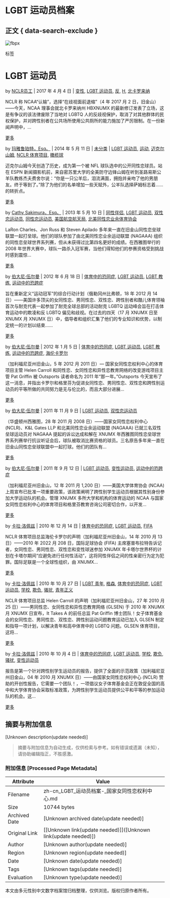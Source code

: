 # LGBT 运动员档案

## 正文 { data-search-exclude }


![fbpx](https://www.facebook.com/tr?id=2549881175234987&ev=PageView&noscript=1)

标签

# LGBT 运动员

by [NCLR员工](https://zh-cn.nclrights.org/author/nclrstaff/ "NCLR 工作人员的帖子") | 2017 年 4 月 4 日 | [变性](https://zh-cn.nclrights.org/tag/transgender/), [LGBT 运动员](https://zh-cn.nclrights.org/tag/lgbt-athletes/), [反](https://zh-cn.nclrights.org/tag/trans/), [H](https://zh-cn.nclrights.org/tag/hb2/), [北卡罗来纳](https://zh-cn.nclrights.org/tag/north-carolina/)

NCLR 称 NCAA“认输”，选择“在歧视面前退缩”（4 年 2017 月 2 日，旧金山）——今天，NCAA 理事会就北卡罗来纳州 HBXNUMX 的最新修订发表了立场，这是有争议的该法律废除了当地对 LGBTQ 人的反歧视保护，取消了对其他群体的民权保护，并对跨性别者在公共场所使用公共厕所的能力施加了严厉限制。在一份新闻声明中，...

[更多](https://zh-cn.nclrights.org/about-us/press-release/nclr-responds-to-ncaa-decision-to-back-down-on-commitment-to-take-a-stand-against-north-carolinas-hb2/)

by [玛雅鲁珀特，Esq。](https://zh-cn.nclrights.org/author/mrupert/ "玛雅·鲁珀特 (Maya Rupert) 的帖子，Esq。") | 2014 年 5 月 11 日 | [未分类](https://zh-cn.nclrights.org/category/uncategorized/) | [LGBT 运动员](https://zh-cn.nclrights.org/tag/lgbt-athletes/), [运动](https://zh-cn.nclrights.org/tag/sports/), [迈克尔山姆](https://zh-cn.nclrights.org/tag/michael-sam/), [NCLR 体育项目](https://zh-cn.nclrights.org/tag/nclr-sports-project/), [橄榄球](https://zh-cn.nclrights.org/tag/nfl/)

迈克尔山姆今天创造了历史，成为第一个被 NFL 球队选中的公开同性恋球员。站在 ESPN 新闻摄影机前，来自密苏里大学的全美防守边锋山姆在听到圣路易斯公羊队教练杰夫费舍尔说：“你是一只公羊后，泪流满面，拥抱并亲吻了他的男朋友。终于等到了。”除了为他们的名单增加一些天赋外，公羊队选择萨姆标志着……的转折点。

[更多](https://zh-cn.nclrights.org/michael-sam-makes-nfl-history/)

by [Cathy Sakimura，Esq。](https://zh-cn.nclrights.org/author/csakimura/ "Cathy Sakimura 的帖子，Esq。") | 2013 年 5 月 10 日 | [同性伴侣](https://zh-cn.nclrights.org/tag/same-sex-couples/), [LGBT 运动员](https://zh-cn.nclrights.org/tag/lgbt-athletes/), [双性恋运动员](https://zh-cn.nclrights.org/tag/bisexual-athletes/), [同性恋运动员](https://zh-cn.nclrights.org/tag/gay-athletes/), [美国航空航天局](https://zh-cn.nclrights.org/tag/nagaa/), [北美同性恋业余体育协会](https://zh-cn.nclrights.org/tag/north-american-gay-amateur-athletic-association/)

LaRon Charles、Jon Russ 和 Steven Apilado 多年来一直在旧金山同性恋垒球联盟一起打垒球。他们的球队参加了由北美同性恋业余运动联盟 (NAGAAA) 组织的同性恋垒球世界系列赛，但从未获得过比第四名更好的成绩。在西雅图举行的 2008 年世界大赛中，球队一路杀入冠军赛，当他们得知他们的参赛资格受到挑战时感到震惊...

[更多](https://zh-cn.nclrights.org/our-work/cases/apilado-v-north-american-gay-amateur-athletic-association/)

by [伯大尼·伍尔曼](https://zh-cn.nclrights.org/author/bwoolman/ "Bethany Woolman 的帖子") | 2012 年 6 月 18 日 | [体育中的恐同症](https://zh-cn.nclrights.org/tag/homophobia-in-sports/), [LGBT 运动员](https://zh-cn.nclrights.org/tag/lgbt-athletes/), [LGBT 教练](https://zh-cn.nclrights.org/tag/lgbt-coaches/), [运动中的恐跨症](https://zh-cn.nclrights.org/tag/transphobia-in-sports/)

旨在重新定义“运动冠军”的综合行动计划（俄勒冈州比弗顿，18 年 2012 月 14 日）——美国许多顶尖的女同性恋、男同性恋、双性恋、跨性别者和酷儿体育领袖首次与耐克代表一起参加了耐克全球总部的活动耐克 LGBTQ 运动峰会旨在打击体育运动中的欺凌和反 LGBTQ 偏见和歧视。在过去的四天（17 月 XNUMX 日至 XNUMX 月 XNUMX 日）中，倡导者和组织汇集了他们的专业知识和优势，以制定统一的计划以结束……

[更多](https://zh-cn.nclrights.org/about-us/press-release/groundbreaking-nike-lgbt-sports-summit-takes-on-bullying-homophobia-and-transphobia-in-sports/)

by [伯大尼·伍尔曼](https://zh-cn.nclrights.org/author/bwoolman/ "Bethany Woolman 的帖子") | 2012 年 1 月 5 日 | [体育中的恐同症](https://zh-cn.nclrights.org/tag/homophobia-in-sports/), [LGBT 运动员](https://zh-cn.nclrights.org/tag/lgbt-athletes/), [LGBT 教练](https://zh-cn.nclrights.org/tag/lgbt-coaches/), [运动中的恐跨症](https://zh-cn.nclrights.org/tag/transphobia-in-sports/), [海伦卡罗尔](https://zh-cn.nclrights.org/tag/helen-carroll/)

（加利福尼亚州旧金山，5 年 2012 月 2011 日）— 国家女同性恋权利中心的体育项目主管 Helen Carroll 和同性恋、女同性恋和异性恋教育网络的改变游戏项目主管 Pat Griffin 被 Outsports 读者命名为 2011 年“那一年。”Outsports 今天宣布了这一消息，并指出卡罗尔和格里芬为促进女同性恋、男同性恋、双性恋和跨性别运动员的平等所做的共同努力是无与伦比的，而且大部分进展...

[更多](https://zh-cn.nclrights.org/about-us/press-release/outsports-names-nclr-sports-project-director-helen-carroll-and-glsens-pat-griffin-persons-of-the-year-for-2011/)

by [伯大尼·伍尔曼](https://zh-cn.nclrights.org/author/bwoolman/ "Bethany Woolman 的帖子") | 2011 年 11 月 9 日 | [LGBT 运动员](https://zh-cn.nclrights.org/tag/lgbt-athletes/), [双性恋运动员](https://zh-cn.nclrights.org/tag/bisexual-athletes/)

（华盛顿州西雅图，28 年 2011 月 2008 日）——国家女同性恋权利中心 (NCLR)、K&L Gates LLP 和北美同性恋业余运动联盟 (NAGAAA) 已就三名双性垒球运动员对 NAGAAA 提起的诉讼达成和解在 XNUMX 年西雅图同性恋垒球世界系列赛举行抗议听证会后，球队被取消比赛资格的球员。三名原告多年来一直在旧金山同性恋垒球联盟中一起打球。他们的团队有...

[更多](https://zh-cn.nclrights.org/about-us/press-release/parties-settle-case-challenging-disqualification-of-bisexual-players-team-at-2008-gay-softball-world-series/)

by [伯大尼·伍尔曼](https://zh-cn.nclrights.org/author/bwoolman/ "Bethany Woolman 的帖子") | 2011 年 9 月 12 日 | [LGBT 运动员](https://zh-cn.nclrights.org/tag/lgbt-athletes/), [变性运动员](https://zh-cn.nclrights.org/tag/transgender-athletes/), [运动中的恐跨症](https://zh-cn.nclrights.org/tag/transphobia-in-sports/)

（加利福尼亚州旧金山，12 年 2011 月 1,200 日）——美国大学体育协会 (NCAA) 上周宣布已批准一项重要政策，该政策阐明了跨性别学生运动员根据其性别身份参加大学运动队的机会。管理 XNUMX 多所大学和机构的体育运动的 NCAA 与国家女同性恋权利中心的体育项目和格里芬教育咨询公司密切合作，以开发...

[更多](https://zh-cn.nclrights.org/about-us/press-release/nclr-applauds-new-ncaa-inclusion-policy-benefitting-transgender-student-athletes/)

by [卡拉·洛佩兹](https://zh-cn.nclrights.org/author/clopez/ "卡拉·洛佩兹 (Carla Lopez) 的帖子") | 2010 年 12 月 14 日 | [体育中的恐同症](https://zh-cn.nclrights.org/tag/homophobia-in-sports/), [LGBT 运动员](https://zh-cn.nclrights.org/tag/lgbt-athletes/), [FIFA](https://zh-cn.nclrights.org/tag/fifa/)

NCLR 体育项目总监海伦卡罗尔的声明（加利福尼亚州旧金山，14 年 2010 月 13 日）——2010 年 2022 月 208 日，国际足球协会 (FIFA) 主席塞普布拉特告诉记者，女同性恋、男同性恋、双性恋和变性球迷参加 XNUMX 年卡塔尔世界杯的计划在卡塔尔期间“应避免进行任何性活动”，这将同性伴侣之间的性亲密行为定为犯罪。国际足联是一个全球性组织，由 XNUMX...

[更多](https://zh-cn.nclrights.org/about-us/press-release/nclr-outraged-by-fifa-presidents-statement-promoting-lgbt-discrimination/)

by [卡拉·洛佩兹](https://zh-cn.nclrights.org/author/clopez/ "卡拉·洛佩兹 (Carla Lopez) 的帖子") | 2010 年 10 月 27 日 | [LGBT 青年](https://zh-cn.nclrights.org/tag/lgbt-youth/), [格森](https://zh-cn.nclrights.org/tag/glsen/), [体育中的恐同症](https://zh-cn.nclrights.org/tag/homophobia-in-sports/), [LGBT 运动员](https://zh-cn.nclrights.org/tag/lgbt-athletes/), [学校](https://zh-cn.nclrights.org/tag/school/), [欺负](https://zh-cn.nclrights.org/tag/bullying/), [骚扰](https://zh-cn.nclrights.org/tag/harassment/), [青年正义](https://zh-cn.nclrights.org/tag/youth-justice/)

NCLR 体育项目总监 Helen Carroll 的声明（加利福尼亚州旧金山，27 年 2010 月 25 日）——男同性恋、女同性恋和异性恋教育网络 (GLSEN) 于 2010 年 XNUMX 月 XNUMX 日宣布，It Takes A 的前任总监 Pat Griffin 博士团队！女子体育基金会的女同性恋、男同性恋、双性恋、跨性别运动问题教育运动已加入 GLSEN 制定和指导一项计划，以解决青年和高中体育中的 LGBTQ 问题。GLSEN 体育项目，这将...

[更多](https://zh-cn.nclrights.org/about-us/press-release/new-glsen-project-to-improve-climate-for-lgbt-students-in-elementary-and-high-school-sports/)

by [卡拉·洛佩兹](https://zh-cn.nclrights.org/author/clopez/ "卡拉·洛佩兹 (Carla Lopez) 的帖子") | 2010 年 10 月 4 日 | [体育中的恐同症](https://zh-cn.nclrights.org/tag/homophobia-in-sports/), [LGBT 运动员](https://zh-cn.nclrights.org/tag/lgbt-athletes/), [学校](https://zh-cn.nclrights.org/tag/school/), [欺负](https://zh-cn.nclrights.org/tag/bullying/), [骚扰](https://zh-cn.nclrights.org/tag/harassment/), [变性运动员](https://zh-cn.nclrights.org/tag/transgender-athletes/)

报告是第一个针对跨性别学生运动员的报告，提供了全面的示范政策（加利福尼亚州旧金山，04 年 2010 月 XNUMX 日）——由国家女同性恋权利中心 (NCLR) 赞助的开创性报告，它需要一个团队！，一项倡议女子体育基金会正在敦促全国的高中和大学体育协会采取标准政策，为跨性别学生运动员提供公平和平等的参加运动队的机会。这...

[更多](https://zh-cn.nclrights.org/about-us/press-release/groundbreaking-report-urges-high-school-and-college-athletics-to-establish-standard-national-policies-for-transgender-student-athletes/)
<!-- tcd_original_link https://zh-cn.nclrights.org/tag/lgbt-athletes/ -->


## 摘要与附加信息

<!-- tcd_abstract -->
[Unknown description(update needed)]
<!-- tcd_abstract_end -->

> 摘要与附加信息为自动生成，仅供检索与参考。如有错误或遗漏（未知），请协助编辑指正，不胜感激。

### 附加信息 [Processed Page Metadata]

| Attribute       | Value                                  |
|-----------------|----------------------------------------|
| Filename        | zh-cn_LGBT_运动员档案-_国家女同性恋权利中心.md                             |
| Size            | 10744 bytes                           |
| Archived Date   | [Unknown archived date(update needed)]                             |
| Original Link   | [[Unknown link(update needed)]]([Unknown link(update needed)])                       |
| Author          | [Unknown author(update needed)]                               |
| Region          | [Unknown region(update needed)]                               |
| Date            | [Unknown date(update needed)]                                 |
| Tags            | [Unknown tags(update needed)]                                 |
| Evaluation            | [Unknown type(update needed)]                                 |
<!-- tcd_table_end -->

本文由多元性别中文数字档案馆归档整理，仅供浏览。版权归原作者所有。
